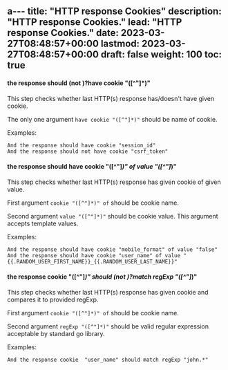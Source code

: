 a---
title: "HTTP response Cookies"
description: "HTTP response Cookies."
lead: "HTTP response Cookies."
date: 2023-03-27T08:48:57+00:00
lastmod: 2023-03-27T08:48:57+00:00
draft: false
weight: 100
toc: true
---

#### the response should (not )?have cookie "([^"]*)"
This step checks whether last  HTTP(s) response has/doesn't have given cookie.

The only one argument `have cookie "([^"]*)"` should be name of cookie.

Examples:
```gherkin
And the response should have cookie "session_id"
And the response should not have cookie "csrf_token"
```

#### the response should have cookie "([^"]*)" of value "([^"]*)"
This step checks whether last HTTP(s) response has given cookie of given value.

First argument `cookie "([^"]*)" of` should be cookie name.

Second argument `value "([^"]*)"` should be cookie value. This argument accepts template values.

Examples:
```gherkin
And the response should have cookie "mobile_format" of value "false"
And the response should have cookie "user_name" of value "{{.RANDOM_USER_FIRST_NAME}}_{{.RANDOM_USER_LAST_NAME}}"
```

#### the response cookie  "([^"]*)" should (not )?match regExp "([^"]*)"
This step checks whether last HTTP(s) response has given cookie and compares it to provided regExp.

First argument `cookie "([^"]*)" of` should be cookie name.

Second argument `regExp "([^"]*)"` should be valid regular expression acceptable by standard go library.

Examples:
```gherkin
And the response cookie  "user_name" should match regExp "john.*"
```